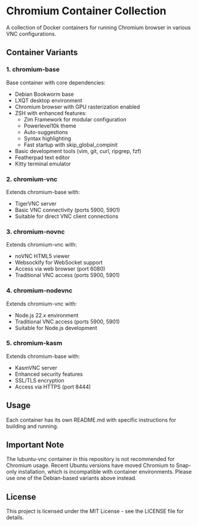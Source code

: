 # Chromium Container Collection

A collection of Docker containers for running Chromium browser in various VNC configurations.

## Container Variants

### 1. chromium-base
Base container with core dependencies:
- Debian Bookworm base
- LXQT desktop environment
- Chromium browser with GPU rasterization enabled
- ZSH with enhanced features:
  - Zim Framework for modular configuration
  - Powerlevel10k theme
  - Auto-suggestions
  - Syntax highlighting
  - Fast startup with skip_global_compinit
- Basic development tools (vim, git, curl, ripgrep, fzf)
- Featherpad text editor
- Kitty terminal emulator

### 2. chromium-vnc
Extends chromium-base with:
- TigerVNC server
- Basic VNC connectivity (ports 5900, 5901)
- Suitable for direct VNC client connections

### 3. chromium-novnc
Extends chromium-vnc with:
- noVNC HTML5 viewer
- Websockify for WebSocket support
- Access via web browser (port 6080)
- Traditional VNC access (ports 5900, 5901)

### 4. chromium-nodevnc
Extends chromium-vnc with:
- Node.js 22.x environment
- Traditional VNC access (ports 5900, 5901)
- Suitable for Node.js development

### 5. chromium-kasm
Extends chromium-base with:
- KasmVNC server
- Enhanced security features
- SSL/TLS encryption
- Access via HTTPS (port 8444)

## Usage

Each container has its own README.md with specific instructions for building and running.

## Important Note

The lubuntu-vnc container in this repository is not recommended for Chromium usage. Recent Ubuntu versions have moved Chromium to Snap-only installation, which is incompatible with container environments. Please use one of the Debian-based variants above instead.

## License

This project is licensed under the MIT License - see the LICENSE file for details.